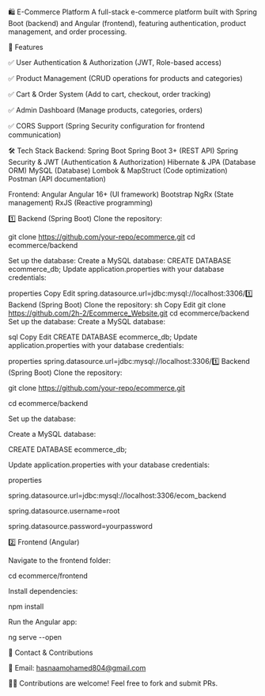 🛍️ E-Commerce Platform
A full-stack e-commerce platform built with Spring Boot (backend) and Angular (frontend), featuring authentication, product management, and order processing.


📌 Features

✅ User Authentication & Authorization (JWT, Role-based access)

✅ Product Management (CRUD operations for products and categories)

✅ Cart & Order System (Add to cart, checkout, order tracking)

✅ Admin Dashboard (Manage products, categories, orders)

✅ CORS Support (Spring Security configuration for frontend communication)

🛠️ Tech Stack
Backend: Spring Boot
Spring Boot 3+ (REST API)
Spring Security & JWT (Authentication & Authorization)
Hibernate & JPA (Database ORM)
MySQL (Database)
Lombok & MapStruct (Code optimization)
Postman (API documentation)

Frontend: Angular
Angular 16+ (UI framework)
Bootstrap
NgRx (State management)
RxJS (Reactive programming)



1️⃣ Backend (Spring Boot)
Clone the repository:

git clone https://github.com/your-repo/ecommerce.git
cd ecommerce/backend

Set up the database:
Create a MySQL database:
CREATE DATABASE ecommerce_db;
Update application.properties with your database credentials:

properties
Copy
Edit
spring.datasource.url=jdbc:mysql://localhost:3306/1️⃣ Backend (Spring Boot)
Clone the repository:
sh
Copy
Edit
git clone https://github.com/2h-2/Ecommerce_Website.git
cd ecommerce/backend
Set up the database:
Create a MySQL database:

sql
Copy
Edit
CREATE DATABASE ecommerce_db;
Update application.properties with your database credentials:

properties
spring.datasource.url=jdbc:mysql://localhost:3306/1️⃣ Backend (Spring Boot)
Clone the repository:

git clone https://github.com/your-repo/ecommerce.git

cd ecommerce/backend

Set up the database:

Create a MySQL database:

CREATE DATABASE ecommerce_db;

Update application.properties with your database credentials:

properties

spring.datasource.url=jdbc:mysql://localhost:3306/ecom_backend

spring.datasource.username=root

spring.datasource.password=yourpassword


2️⃣ Frontend (Angular)

Navigate to the frontend folder:

cd ecommerce/frontend

Install dependencies:

npm install


Run the Angular app:

ng serve --open


📩 Contact & Contributions

📧 Email: hasnaamohamed804@gmail.com

👨‍💻 Contributions are welcome! Feel free to fork and submit PRs.
